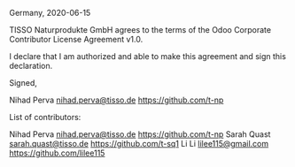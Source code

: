 Germany, 2020-06-15

TISSO Naturprodukte GmbH agrees to the terms of the Odoo Corporate Contributor License Agreement v1.0.

I declare that I am authorized and able to make this agreement and sign this declaration.

Signed,

Nihad Perva nihad.perva@tisso.de https://github.com/t-np

List of contributors:

Nihad Perva nihad.perva@tisso.de https://github.com/t-np
Sarah Quast sarah.quast@tisso.de https://github.com/t-sq1
Li Li lilee115@gmail.com https://github.com/lilee115

